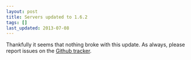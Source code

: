```yaml
---
layout: post
title: Servers updated to 1.6.2
tags: []
last_updated: 2013-07-08
---
```


Thankfully it seems that nothing broke with this update.  As always, please report issues on the [Github tracker](https://github.com/barroncraft/minecraft-dota-config/issues).

